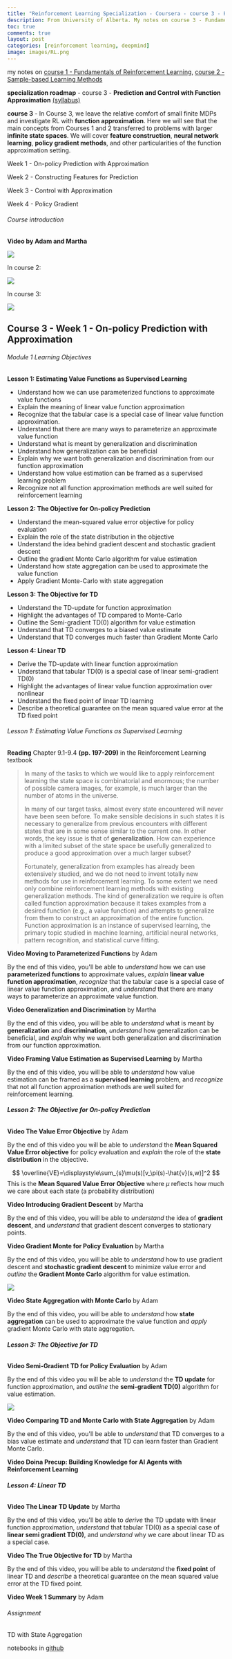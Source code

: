 ```yaml
---
title: "Reinforcement Learning Specialization - Coursera - course 3 - Prediction and Control with Function Approximation"
description: From University of Alberta. My notes on course 3 - Fundamentals of Reinforcement Learning
toc: true
comments: true
layout: post
categories: [reinforcement learning, deepmind]
image: images/RL.png
---
```


my notes on [course 1 - Fundamentals of Reinforcement Learning](/guillaume_blog/blog/reinforcement-learning-specialization-coursera.html), [course 2 - Sample-based Learning Methods](/guillaume_blog/blog/reinforcement-learning-specialization-coursera-course2.html)

**specialization roadmap** - course 3 - **Prediction and Control with Function Approximation** [(syllabus)](https://github.com/castorfou/Reinforcement-Learning-specialization/blob/main/course%203%20-%20function%20approximation/Course-3_Prediction-and-Control-with-Function-Approximation-Learning-Objectives.pdf)

**course 3** - In Course 3, we leave the relative comfort of small finite MDPs and investigate RL with **function approximation**. Here we will see that the main concepts from Courses 1 and 2 transferred to problems with larger **infinite state spaces**. We will cover **feature construction**, **neural network learning**, **policy gradient methods**, and other particularities of the function approximation setting.



Week 1 - On-policy Prediction with Approximation

Week 2 - Constructing Features for Prediction

Week 3 - Control with Approximation

Week 4 - Policy Gradient



###### Course introduction

**Video by Adam and Martha**

![](../images/RL_algo_in_a_tree.png)

In course 2:

![](../images/RL_with_a_table.png)

In course 3:

![](../images/RL_without_a_table.png)



## Course 3 - Week 1 - On-policy Prediction with Approximation

###### Module 1 Learning Objectives

**Lesson 1: Estimating Value Functions as Supervised Learning** 

- Understand how we can use parameterized functions to approximate value functions 
- Explain the meaning of linear value function approximation 
- Recognize that the tabular case is a special case of linear value function approximation. 
- Understand that there are many ways to parameterize an approximate value function 
- Understand what is meant by generalization and discrimination 
- Understand how generalization can be beneficial 
- Explain why we want both generalization and discrimination from our function approximation 
- Understand how value estimation can be framed as a supervised learning problem 
- Recognize not all function approximation methods are well suited for reinforcement learning 

**Lesson 2: The Objective for On-policy Prediction** 

- Understand the mean-squared value error objective for policy evaluation 
- Explain the role of the state distribution in the objective 
- Understand the idea behind gradient descent and stochastic gradient descent 
- Outline the gradient Monte Carlo algorithm for value estimation 
- Understand how state aggregation can be used to approximate the value function 
- Apply Gradient Monte-Carlo with state aggregation 

**Lesson 3: The Objective for TD** 

- Understand the TD-update for function approximation 
- Highlight the advantages of TD compared to Monte-Carlo 
- Outline the Semi-gradient TD(0) algorithm for value estimation 
- Understand that TD converges to a biased value estimate 
- Understand that TD converges much faster than Gradient Monte Carlo 

**Lesson 4: Linear TD** 

- Derive the TD-update with linear function approximation 
- Understand that tabular TD(0) is a special case of linear semi-gradient TD(0) 
- Highlight the advantages of linear value function approximation over nonlinear 
- Understand the fixed point of linear TD learning 
- Describe a theoretical guarantee on the mean squared value error at the TD fixed point



###### Lesson 1: Estimating Value Functions as Supervised Learning 

**Reading** Chapter 9.1-9.4 **(pp. 197-209)**  in the Reinforcement Learning textbook

> In many of the tasks to which we would like to apply reinforcement learning the state space is combinatorial and enormous; the number of possible camera images, for example, is much larger than the number of atoms in the universe.
>
> In many of our target tasks, almost every state encountered will never have been seen before. To make sensible decisions in such states it is necessary to generalize from previous encounters with different states that are in some sense similar to the current one. In other words, the key issue is that of **generalization**. How can experience with a limited subset of the state space be usefully generalized to produce a good approximation over a much larger subset?
>
> Fortunately, generalization from examples has already been extensively studied, and
> we do not need to invent totally new methods for use in reinforcement learning. To some extent we need only combine reinforcement learning methods with existing generalization methods. The kind of generalization we require is often called function approximation because it takes examples from a desired function (e.g., a value function) and attempts to generalize from them to construct an approximation of the entire function. Function approximation is an instance of supervised learning, the primary topic studied in machine learning, artificial neural networks, pattern recognition, and statistical curve fitting.



**Video Moving to Parameterized Functions** by Adam

By the end of this video, you'll be able to *understand* how we can use **parameterized functions** to approximate values, *explain* **linear value function approximation**, *recognize* that the tabular case is a special case of linear value function approximation, and *understand* that there are many ways to parameterize an approximate value function. 



**Video Generalization and Discrimination** by Martha

By the end of this video, you will be able to *understand* what is meant by **generalization** and **discrimination**, *understand* how generalization can be beneficial, and *explain* why we want both generalization and discrimination from our function approximation. 



**Video Framing Value Estimation as Supervised Learning** by Martha

By the end of this video, you will be able to *understand* how value estimation can be framed as a **supervised learning** problem, and *recognize* that not all function approximation methods are well suited for reinforcement learning. 



###### **Lesson 2: The Objective for On-policy Prediction** 

**Video The Value Error Objective** by Adam

By the end of this video you will be able to *understand* the **Mean Squared Value Error objective** for policy evaluation and *explain* the role of the **state distribution** in the objective. 


$$
\overline{VE}=\displaystyle\sum_{s}\mu(s)[v_\pi(s)-\hat{v}(s,w)]^2
$$
This is the **Mean Squared Value Error Objective** where $\mu$ reflects how much we care about each state (a probability distribution)



**Video Introducing Gradient Descent** by Martha

By the end of this video, you will be able to *understand* the idea of **gradient descent**, and *understand* that gradient descent converges to stationary points. 



**Video Gradient Monte for Policy Evaluation** by Martha

By the end of this video, you will be able to *understand* how to use gradient descent and **stochastic gradient descent** to minimize value error and *outline* the **Gradient Monte Carlo** algorithm for value estimation. 

![](../images/C3W1_gradient_monte_carlo.png)



**Video State Aggregation with Monte Carlo** by Adam

By the end of this video, you will be able to *understand* how **state aggregation** can be used to approximate the value function and *apply* gradient Monte Carlo with state aggregation. 



###### **Lesson 3: The Objective for TD** 

**Video Semi-Gradient TD for Policy Evaluation** by Adam

By the end of this video you will be able to *understand* the **TD update** for function approximation, and *outline* the **semi-gradient TD(0)** algorithm for value estimation. 

![](../images/C3W1_semi_gradient_TD0.png)



**Video Comparing TD and Monte Carlo with State Aggregation** by Adam

By the end of this video, you'll be able to *understand* that TD converges to a bias value estimate and *understand* that TD can learn faster than Gradient Monte Carlo. 



**Video Doina Precup: Building Knowledge for AI Agents with Reinforcement Learning**



###### **Lesson 4: Linear TD** 

**Video The Linear TD Update** by Martha

By the end of this video, you'll be able to *derive* the TD update with linear function approximation, *understand* that tabular TD(0) as a special case of **linear semi gradient TD(0)**, and *understand* why we care about linear TD as a special case. 



**Video The True Objective for TD** by Martha

By the end of this video, you will be able to *understand* the **fixed point** of linear TD and *describe* a theoretical guarantee on the mean squared value error at the TD fixed point. 



**Video Week 1 Summary** by Adam



###### Assignment

TD with State Aggregation

notebooks in [github](https://github.com/castorfou/Reinforcement-Learning-specialization/tree/main/assignements/course%203%20week%201)

